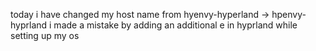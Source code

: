 today i have changed my host name from hyenvy-hyperland -> hpenvy-hyprland
i made a mistake by adding an additional e in hyprland while setting up my os
